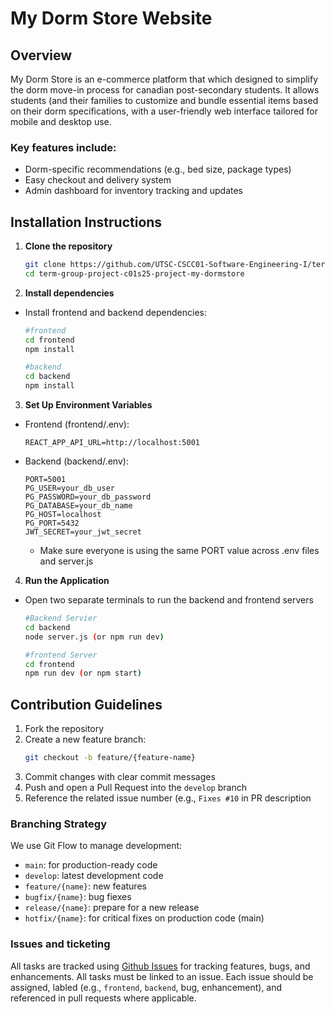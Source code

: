 # My Dorm Store Website 

## Overview 
My Dorm Store is an e-commerce platform that which designed to simplify the dorm move-in process for canadian post-secondary students. It allows students (and their families to customize and bundle essential items based on their dorm specifications, with a user-friendly web interface tailored for mobile and desktop use. 
### Key features include:
  - Dorm-specific recommendations (e.g., bed size, package types)
  - Easy checkout and delivery system
  - Admin dashboard for inventory tracking and updates


## Installation Instructions

1. **Clone the repository**

    ```bash
    git clone https://github.com/UTSC-CSCC01-Software-Engineering-I/term-group-project-c01s25-project-my-dormstore
    cd term-group-project-c01s25-project-my-dormstore
    ```

2. **Install dependencies**

  - Install frontend and backend dependencies:
   
    ```bash
    #frontend
    cd frontend
    npm install

    #backend
    cd backend
    npm install
    ```

3. **Set Up Environment Variables**
  - Frontend (frontend/.env):

     ```env
    REACT_APP_API_URL=http://localhost:5001
    ```

  - Backend (backend/.env):
    
    ```env
    PORT=5001
    PG_USER=your_db_user
    PG_PASSWORD=your_db_password
    PG_DATABASE=your_db_name
    PG_HOST=localhost
    PG_PORT=5432
    JWT_SECRET=your_jwt_secret
    ```

    - Make sure everyone is using the same PORT value across .env files and server.js

4. **Run the Application**

  - Open two separate terminals to run the backend and frontend servers

    ```bash
    #Backend Servier
    cd backend
    node server.js (or npm run dev)

    #frontend Server
    cd frontend
    npm run dev (or npm start)
    ```

## Contribution Guidelines

1. Fork the repository
2. Create a new feature branch:
   ```bash
   git checkout -b feature/{feature-name}
   ```
3. Commit changes with clear commit messages
4. Push and open a Pull Request into the <code>develop</code> branch
5. Reference the related issue number (e.g., <code>Fixes #10</code> in PR description 

### Branching Strategy

We use Git Flow to manage development:

  * <code>main</code>: for production-ready code
  * <code>develop</code>: latest development code
  * <code>feature/{name}</code>: new features
  * <code>bugfix/{name}</code>: bug fiexes
  * <code>release/{name}</code>: prepare for a new release
  * <code>hotfix/{name}</code>: for critical fixes on production code (main)

### Issues and ticketing 

All tasks are tracked using [Github Issues](https://github.com/yourusername/your-repo/issues) for tracking features, bugs, and enhancements. All tasks must be linked to an issue. Each issue should be assigned, labled (e.g., <code>frontend</code>, <code>backend</code>, bug, enhancement), and referenced in pull requests where applicable. 








